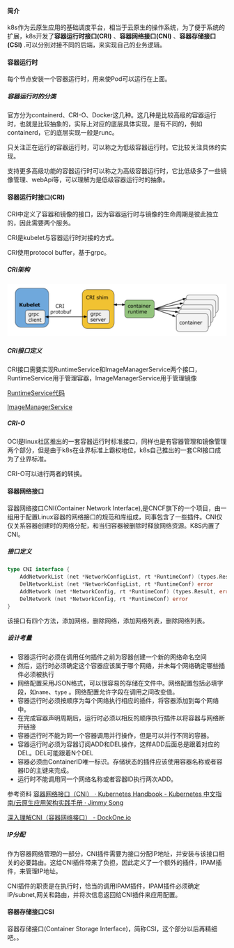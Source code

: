 #### 简介

k8s作为云原生应用的基础调度平台，相当于云原生的操作系统，为了便于系统的扩展，k8s开发了**容器运行时接口(CRI)** 、**容器网络接口(CNI)** 、**容器存储接口(CSI)** .可以分别对接不同的后端，来实现自己的业务逻辑。



#### 容器运行时

每个节点安装一个容器运行时，用来使Pod可以运行在上面。

##### 容器运行时的分类

官方分为containerd、CRI-O、Docker这几种。这几种是比较高级的容器运行时，也就是比较抽象的，实际上对应的底层具体实现，是有不同的，例如containerd，它的底层实现一般是runc。

只关注正在运行的容器运行时，可以称之为低级容器运行时。它比较关注具体的实现。

支持更多高级功能的容器运行时可以称之为高级容器运行时，它比低级多了一些镜像管理、webApi等，可以理解为是低级容器运行时的抽象。

#### 容器运行时接口(CRI)

CRI中定义了容器和镜像的接口，因为容器运行时与镜像的生命周期是彼此独立的，因此需要两个服务。

CRI是kubelet与容器运行时对接的方式。

CRI使用protocol buffer，基于grpc。

##### CRI架构



![CRI架构](./CRI架构.PNG)

##### CRI接口定义

CRI接口需要实现RuntimeService和ImageManagerService两个接口，RuntimeService用于管理容器，ImageManagerService用于管理镜像

[RuntimeService代码](https://github.com/kubernetes/kubernetes/blob/9d0d2e8ece9bdd0cd8c23be2f36eee5473afc648/staging/src/k8s.io/cri-api/pkg/apis/services.go#L98)

[ImageManagerService](https://github.com/kubernetes/kubernetes/blob/9d0d2e8ece9bdd0cd8c23be2f36eee5473afc648/staging/src/k8s.io/cri-api/pkg/apis/services.go#L113)

##### CRI-O

OCI是linux社区推出的一套容器运行时标准接口，同样也是有容器管理和镜像管理两个部分，但是由于k8s在业界标准上霸权地位，k8s自己推出的一套CRI接口成为了业界标准。

CRI-O可以进行两者的转换。



#### 容器网络接口

容器网络接口CNI(Container Network Interface),是CNCF旗下的一个项目，由一组用于配置Linux容器的网络接口的规范和库组成，同事包含了一些插件。CNI仅仅关系容器创建时的网络分配，和当归容器被删除时释放网络资源。K8S内置了CNI。

##### 接口定义

```go
type CNI interface {
    AddNetworkList (net *NetworkConfigList, rt *RuntimeConf) (types.Result, error)
    DelNetworkList (net *NetworkConfigList, rt *RuntimeConf) error
    AddNetwork (net *NetworkConfig, rt *RuntimeConf) (types.Result, error)
    DelNetwork (net *NetworkConfig, rt *RuntimeConf) error
}
```

该接口有四个方法，添加网络，删除网络，添加网络列表，删除网络列表。

##### 设计考量

- 容器运行时必须在调用任何插件之前为容器创建一个新的网络命名空间
- 然后，运行时必须确定这个容器应该属于哪个网络，并未每个网络确定哪些插件必须被执行
- 网络配置采用JSON格式，可以很容易的存储在文件中。网络配置包括必填字段，如`name`、`type` 。网络配置允许字段在调用之间改变值。
- 容器运行时必须按顺序为每个网络执行相应的插件，将容器添加到每个网络中。
- 在完成容器声明周期后，运行时必须以相反的顺序执行插件以将容器与网络断开链接
- 容器运行时不能为同一个容器调用并行操作，但是可以并行不同的容器。
- 容器运行时必须为容器订阅ADD和DEL操作，这样ADD后面总是跟着对应的DEL。DEL可能跟着N个DEL
- 容器必须由ContainerID唯一标识。存储状态的插件应该使用容器名称或者容器ID的主键来完成。
- 运行时不能调用同一个网络名称或者容器ID执行两次ADD。

参考资料 [容器网络接口（CNI） · Kubernetes Handbook - Kubernetes 中文指南/云原生应用架构实践手册 · Jimmy Song](https://jimmysong.io/kubernetes-handbook/concepts/cni.html)

[深入理解CNI（容器网络接口） - DockOne.io](http://dockone.io/article/2434548)

##### IP分配

​	作为容器网络管理的一部分，CNI插件需要为接口分配IP地址，并安装与该接口相关的必要路由。这给CNI插件带来了负担，因此定义了一个额外的插件，IPAM插件，来管理IP地址。

CNI插件的职责是在执行时，恰当的调用IPAM插件，IPAM插件必须确定IP/subnet,网关和路由，并将次信息返回给CNI插件来应用配置。





#### 容器存储接口CSI

容器存储接口(Container Storage Interface)，简称CSI，这个部分以后再精细吧。。



